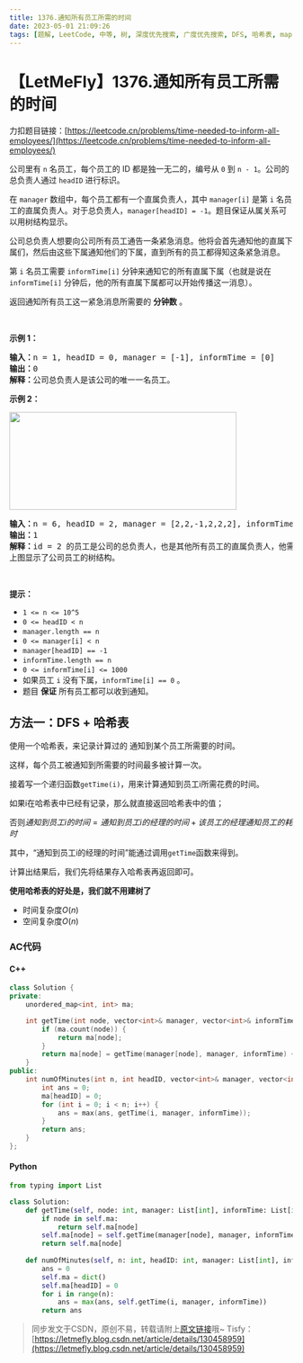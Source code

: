 ```yaml
---
title: 1376.通知所有员工所需的时间
date: 2023-05-01 21:09:26
tags: [题解, LeetCode, 中等, 树, 深度优先搜索, 广度优先搜索, DFS, 哈希表, map]
---
```


# 【LetMeFly】1376.通知所有员工所需的时间

力扣题目链接：[https://leetcode.cn/problems/time-needed-to-inform-all-employees/](https://leetcode.cn/problems/time-needed-to-inform-all-employees/)

<p>公司里有 <code>n</code> 名员工，每个员工的 ID 都是独一无二的，编号从 <code>0</code> 到 <code>n - 1</code>。公司的总负责人通过 <code>headID</code> 进行标识。</p>

<p>在 <code>manager</code> 数组中，每个员工都有一个直属负责人，其中 <code>manager[i]</code> 是第 <code>i</code> 名员工的直属负责人。对于总负责人，<code>manager[headID] = -1</code>。题目保证从属关系可以用树结构显示。</p>

<p>公司总负责人想要向公司所有员工通告一条紧急消息。他将会首先通知他的直属下属们，然后由这些下属通知他们的下属，直到所有的员工都得知这条紧急消息。</p>

<p>第 <code>i</code> 名员工需要 <code>informTime[i]</code> 分钟来通知它的所有直属下属（也就是说在 <code>informTime[i]</code> 分钟后，他的所有直属下属都可以开始传播这一消息）。</p>

<p>返回通知所有员工这一紧急消息所需要的 <strong>分钟数</strong> 。</p>

<p>&nbsp;</p>

<p><strong>示例 1：</strong></p>

<pre>
<strong>输入：</strong>n = 1, headID = 0, manager = [-1], informTime = [0]
<strong>输出：</strong>0
<strong>解释：</strong>公司总负责人是该公司的唯一一名员工。
</pre>

<p><strong>示例 2：</strong></p>

<p><img alt="" src="https://assets.leetcode-cn.com/aliyun-lc-upload/uploads/2020/03/08/graph.png" style="height: 174px; width: 404px;" /></p>

<pre>
<strong>输入：</strong>n = 6, headID = 2, manager = [2,2,-1,2,2,2], informTime = [0,0,1,0,0,0]
<strong>输出：</strong>1
<strong>解释：</strong>id = 2 的员工是公司的总负责人，也是其他所有员工的直属负责人，他需要 1 分钟来通知所有员工。
上图显示了公司员工的树结构。
</pre>

<p>&nbsp;</p>

<p><strong>提示：</strong></p>

<ul>
	<li><code>1 &lt;= n &lt;= 10^5</code></li>
	<li><code>0 &lt;= headID &lt; n</code></li>
	<li><code>manager.length == n</code></li>
	<li><code>0 &lt;= manager[i] &lt; n</code></li>
	<li><code>manager[headID] == -1</code></li>
	<li><code>informTime.length&nbsp;== n</code></li>
	<li><code>0 &lt;= informTime[i] &lt;= 1000</code></li>
	<li>如果员工 <code>i</code> 没有下属，<code>informTime[i] == 0</code> 。</li>
	<li>题目 <strong>保证</strong> 所有员工都可以收到通知。</li>
</ul>


    
## 方法一：DFS + 哈希表

使用一个哈希表，来记录计算过的 通知到某个员工所需要的时间。

这样，每个员工被通知到所需要的时间最多被计算一次。

接着写一个递归函数```getTime(i)```，用来计算通知到员工i所需花费的时间。

如果i在哈希表中已经有记录，那么就直接返回哈希表中的值；

否则$通知到员工i的时间 = 通知到员工i的经理的时间 + 该员工的经理通知员工的耗时$

其中，“通知到员工i的经理的时间”能通过调用```getTime```函数来得到。

计算出结果后，我们先将结果存入哈希表再返回即可。

**使用哈希表的好处是，我们就不用建树了**

+ 时间复杂度$O(n)$
+ 空间复杂度$O(n)$

### AC代码

#### C++

```cpp
class Solution {
private:
    unordered_map<int, int> ma;

    int getTime(int node, vector<int>& manager, vector<int>& informTime) {
        if (ma.count(node)) {
            return ma[node];
        }
        return ma[node] = getTime(manager[node], manager, informTime) + informTime[manager[node]];
    }
public:
    int numOfMinutes(int n, int headID, vector<int>& manager, vector<int>& informTime) {
        int ans = 0;
        ma[headID] = 0;
        for (int i = 0; i < n; i++) {
            ans = max(ans, getTime(i, manager, informTime));
        }
        return ans;
    }
};
```

#### Python

```python
from typing import List

class Solution:
    def getTime(self, node: int, manager: List[int], informTime: List[int]) -> int:
        if node in self.ma:
            return self.ma[node]
        self.ma[node] = self.getTime(manager[node], manager, informTime) + informTime[manager[node]]
        return self.ma[node]
    
    def numOfMinutes(self, n: int, headID: int, manager: List[int], informTime: List[int]) -> int:
        ans = 0
        self.ma = dict()
        self.ma[headID] = 0
        for i in range(n):
            ans = max(ans, self.getTime(i, manager, informTime))
        return ans
```

> 同步发文于CSDN，原创不易，转载请附上[原文链接](https://blog.letmefly.xyz/2023/05/01/LeetCode%201376.%E9%80%9A%E7%9F%A5%E6%89%80%E6%9C%89%E5%91%98%E5%B7%A5%E6%89%80%E9%9C%80%E7%9A%84%E6%97%B6%E9%97%B4/)哦~
> Tisfy：[https://letmefly.blog.csdn.net/article/details/130458959](https://letmefly.blog.csdn.net/article/details/130458959)
